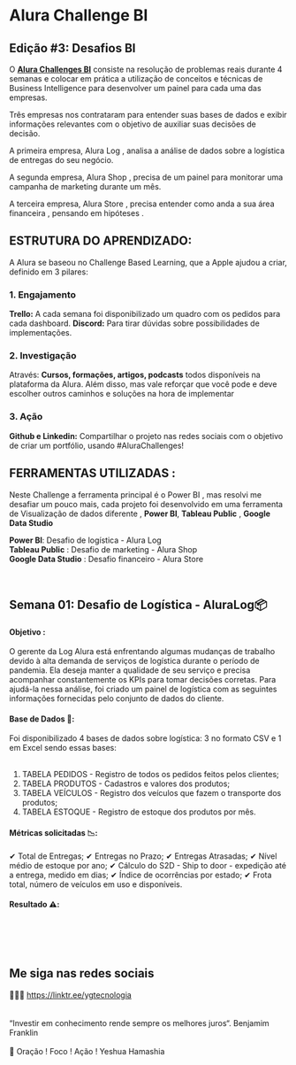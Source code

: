 # Alura Challenge BI

## Edição #3: Desafios BI

O **<a href="https://www.alura.com.br/challenges/bi">Alura Challenges BI</a>** consiste na resolução de problemas reais durante 4 semanas e colocar em prática a utilização de conceitos e técnicas de Business Intelligence para desenvolver um painel para cada uma das empresas.

Três empresas nos contrataram para entender suas bases de dados e exibir informações relevantes com o objetivo de auxiliar suas decisões 
de decisão.

A primeira empresa, Alura Log , analisa a análise de dados sobre a logística de entregas do seu negócio.

A segunda empresa, Alura Shop , precisa de um painel para monitorar uma campanha de marketing durante um mês.

A terceira empresa, Alura Store , precisa entender como anda a sua área financeira , pensando em hipóteses .


## ESTRUTURA DO APRENDIZADO: 

A Alura se baseou no Challenge Based Learning, que a Apple ajudou a criar, definido em 3 pilares:

### 1. Engajamento
  **Trello:**   A cada semana foi disponibilizado um quadro com os pedidos para cada dashboard. 
  **Discord:**  Para tirar dúvidas sobre possibilidades de implementações.

### 2. Investigação
   Através: **Cursos, formações, artigos, podcasts** todos disponíveis na plataforma da Alura. 
   Além disso, mas vale reforçar que você pode e deve escolher outros caminhos e soluções na hora de implementar

### 3. Ação
   **Github e Linkedin:** Compartilhar o projeto nas redes sociais com o objetivo de criar um portfólio, usando #AluraChallenges!


## FERRAMENTAS UTILIZADAS :

Neste Challenge a ferramenta principal é o Power BI , mas resolvi me desafiar um pouco mais, cada projeto foi desenvolvido em uma ferramenta de Visualização de dados diferente , **Power BI**, **Tableau Public** , **Google Data Studio**
<br>

**Power BI**: Desafio de logística - Alura Log	<br>
**Tableau Public** : Desafio de marketing - Alura Shop	<br>
**Google Data Studio** : Desafio financeiro - Alura Store	<br>

<br>

## Semana 01: Desafio de Logística - AluraLog📦

#### Objetivo :  

O gerente da Log Alura está enfrentando algumas mudanças de trabalho devido à alta demanda de serviços de logística durante o período de pandemia. Ela deseja manter a qualidade de seu serviço e precisa acompanhar constantemente os KPIs para tomar decisões corretas. Para ajudá-la nessa análise, foi criado um painel de logística com as seguintes informações fornecidas pelo conjunto de dados do cliente.

#### Base de Dados 🎲:

Foi disponibilizado 4 bases de dados sobre logística: 3 no formato CSV e 1 em Excel sendo essas bases:
<br><br>
1. TABELA PEDIDOS -  Registro de todos os pedidos feitos pelos clientes;<br>
2. TABELA PRODUTOS - Cadastros e valores dos produtos;<br>
3. TABELA VEÍCULOS - Registro dos veículos que fazem o transporte dos produtos;<br>
4. TABELA ESTOQUE -  Registro de estoque dos produtos por mês.<br>

#### Métricas solicitadas 📉:

✔  Total de Entregas; 
✔  Entregas no Prazo;
✔  Entregas Atrasadas;
✔  Nível médio de estoque por ano;
✔  Cálculo do S2D - Ship to door - expedição até a entrega, medido em dias;
✔  Índice de ocorrências por estado;
✔  Frota total, número de veículos em uso e disponíveis.

#### Resultado ⚠️:

<h1>
   <img src=" " border="0">
</h1>
<br>






## Me siga nas redes sociais

👨‍💼🔮  https://linktr.ee/ygtecnologia 
<br>
<br> 
<br> 
“Investir em conhecimento rende sempre os melhores juros“. Benjamim Franklin
<br>
<br> 
🙏 Oração ! Foco ! Ação ! Yeshua Hamashia

